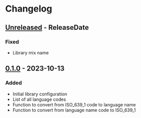 # Changelog
<!-- next-header -->

## [Unreleased] - ReleaseDate
### Fixed
* Library mix name

## [0.1.0] - 2023-10-13
### Added
* Initial library configuration
* List of all language codes
* Function to convert from ISO_639_1 code to language name
* Function to convert from language name code to ISO_639_1

<!-- next-url -->
[Unreleased]: https://github.com/wois-org/ISO_639_1_ex/v0.1.0...HEAD
[0.1.0]: https://github.com/wois-org/ISO_639_1_ex/compare/4718b80...v0.1.0